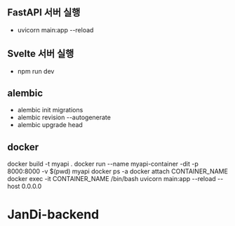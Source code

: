 
## FastAPI 서버 실행
* uvicorn main:app --reload

## Svelte 서버 실행
* npm run dev

## alembic
* alembic init migrations
* alembic revision --autogenerate
* alembic upgrade head

## docker
docker build -t myapi . 
docker run --name myapi-container -dit -p 8000:8000 -v $(pwd) myapi
docker ps -a
docker attach CONTAINER_NAME
docker exec -it CONTAINER_NAME /bin/bash
uvicorn main:app --reload  --host 0.0.0.0
# JanDi-backend
